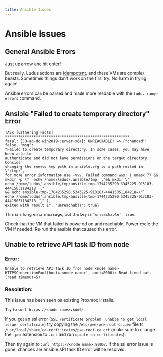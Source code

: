 ```yaml
---
title: Ansible Issues
---
```


# Ansible Issues

## General Ansible Errors

Just up arrow and hit enter!

But really, Ludus actions are [idempotent](https://en.wikipedia.org/wiki/Idempotence#Computer_science_meaning), and these VMs are complex beasts. Sometimes things don't work on the first try. No harm in trying again!

Ansible errors can be parsed and made more readable with the `ludus range errors` command.

## Ansible "Failed to create temporary directory" Error

```
TASK [Gathering Facts] *********************************************************
fatal: [JD-ad-dc-win2019-server-x64]: UNREACHABLE! => {"changed": false, "msg": 
"Failed to create temporary directory. In some cases, you may have been able to
authenticate and did not have permissions on the target directory. Consider
changing the remote tmp path in ansible.cfg to a path rooted in \"/tmp\",
for more error information use -vvv. Failed command was: ( umask 77 && 
mkdir -p \"` echo /home/ludus/.ansible/tmp `\"&& mkdir \"`
echo /home/ludus/.ansible/tmp/ansible-tmp-1704235290.5345225-913183-44415051184218 `\"
&& echo ansible-tmp-1704235290.5345225-913183-44415051184218=\"`
echo /home/ludus/.ansible/tmp/ansible-tmp-1704235290.5345225-913183-44415051184218 `\" ),
exited with result 1", "unreachable": true}
```

This is a long error message, but the key is `"unreachable": true`.

Check that the VM that failed is powered on and reachable. Power cycle the VM if needed. Re-run the ansible that caused this error.

## Unable to retrieve API task ID from node
### Error:
`Unable to retrieve API task ID from node <node name> HTTPSConnectionPool(host='<node name>', port=8006): Read timed out. (read timeout=5)`

### Resolution:

This issue has been seen on existing Proxmox installs. 

Try to `curl https://<node name>:8006/`

If you get an ssl error (`SSL certificate problem: unable to get local issuer certificate`) try copying the `/etc/pve/pve-root-ca.pem` file to `/usr/local/share/ca-certificates/pve-root-ca.crt` (make sure to change the `.pem` extension to `.crt` and run `update-ca-certificates`).

Then try again to `curl https://<node name>:8006/`. If the ssl error issue is gone, chances are ansible API task ID error will be resolved.